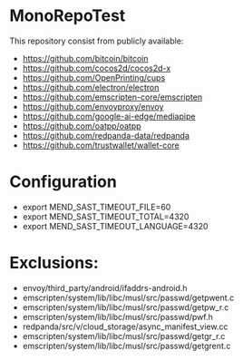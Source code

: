 # MonoRepoTest

This repository consist from publicly available:
* https://github.com/bitcoin/bitcoin
* https://github.com/cocos2d/cocos2d-x
* https://github.com/OpenPrinting/cups
* https://github.com/electron/electron
* https://github.com/emscripten-core/emscripten
* https://github.com/envoyproxy/envoy
* https://github.com/google-ai-edge/mediapipe
* https://github.com/oatpp/oatpp
* https://github.com/redpanda-data/redpanda
* https://github.com/trustwallet/wallet-core

# Configuration
* export MEND_SAST_TIMEOUT_FILE=60
* export MEND_SAST_TIMEOUT_TOTAL=4320
* export MEND_SAST_TIMEOUT_LANGUAGE=4320

# Exclusions:
* envoy/third_party/android/ifaddrs-android.h
* emscripten/system/lib/libc/musl/src/passwd/getpwent.c
* emscripten/system/lib/libc/musl/src/passwd/getpw_r.c
* emscripten/system/lib/libc/musl/src/passwd/pwf.h
* redpanda/src/v/cloud_storage/async_manifest_view.cc
* emscripten/system/lib/libc/musl/src/passwd/getgr_r.c
* emscripten/system/lib/libc/musl/src/passwd/getgrent.c
